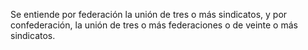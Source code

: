 Se entiende por federación la unión de tres o más sindicatos, y por confederación, la unión de tres o más federaciones o de veinte o más sindicatos.